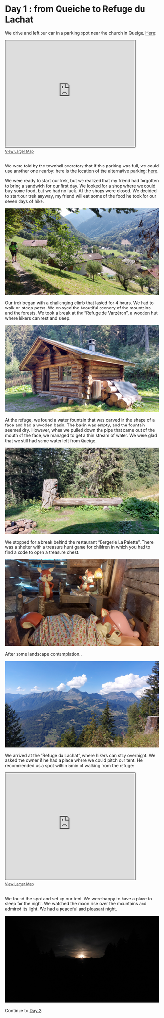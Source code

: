 # Day 1 : from Queiche to Refuge du Lachat

We drive and left our car in a parking spot near the church in Queige. [Here](https://osm.org/go/0CGCPrkVC?m=):

<iframe width="425" height="350" src="https://www.openstreetmap.org/export/embed.html?bbox=6.457040011882783%2C45.71971820385194%2C6.4615193009376535%2C45.7214035499561&amp;layer=mapnik&amp;marker=45.72056088325866%2C6.459279656410217" style="border: 1px solid black"></iframe><br/><small><a href="https://www.openstreetmap.org/?mlat=45.72056&amp;mlon=6.45928#map=19/45.72056/6.45928">View Larger Map</a></small><br/><br/>

We were told by the townhall secretary that if this parking was full, we could use another one nearby: here is the location of the alternative parking: [here](https://osm.org/go/0CGCPowi_?m=).

We were ready to start our trek, but we realized that my friend had forgotten to bring a sandwich for our first day. We looked for a shop where we could buy some food, but we had no luck. All the shops were closed. We decided to start our trek anyway, my friend will eat some of the food he took for our seven days of hike.

![Trek start](<photos/media/large/Day 1/20230902_110922.jpg>)

Our trek began with a challenging climb that lasted for 4 hours. We had to walk on steep paths. We enjoyed the beautiful scenery of the mountains and the forests. We took a break at the “Refuge de Varzéron”, a wooden hut where hikers can rest and sleep.

![Refuge de Varzéron](<photos/media/large/Day 1/20230902_151339.jpg>)

At the refuge, we found a water fountain that was carved in the shape of a face and had a wooden basin. The basin was empty, and the fountain seemed dry. However, when we pulled down the pipe that came out of the mouth of the face, we managed to get a thin stream of water. We were glad that we still had some water left from Queige.

![Water fountain](<photos/media/large/Day 1/20230902_151308.jpg>)

We stopped for a break behind the restaurant “Bergerie La Palette”. There was a shelter with a treasure hunt game for children in which you had to find a code to open a treasure chest.

![Squirrels](<photos/media/large/Day 1/20230902_162707.jpg>)

After some landscape contemplation...

![Landscape](<photos/media/large/Day 1/20230902_153634.jpg>)

We arrived at the “Refuge du Lachat”, where hikers can stay overnight. We asked the owner if he had a place where we could pitch our tent. He recommended us a spot within 5min of walking from the refuge:

<iframe width="425" height="350" src="https://www.openstreetmap.org/export/embed.html?bbox=6.512596607208253%2C45.78127709465976%2C6.548430919647218%2C45.79474357761288&amp;layer=mapnik&amp;marker=45.78801074280742%2C6.530513763427734" style="border: 1px solid black"></iframe><br/><small><a href="https://www.openstreetmap.org/?mlat=45.7880&amp;mlon=6.5305#map=16/45.7880/6.5305">View Larger Map</a></small><br/><br/>

We found the spot and set up our tent. We were happy to have a place to sleep for the night. We watched the moon rise over the mountains and admired its light. We had a peaceful and pleasant night.

![Moon](<photos/media/large/Day 1/20230902_220831.jpg>)

<p style="text-align: right">

Continue to [Day 2](day2.md).

</p>
